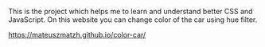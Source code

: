 This is the project which helps me to learn and understand better CSS and JavaScript. 
On this website you can change color of the car using hue filter. 

https://mateuszmatzh.github.io/color-car/

